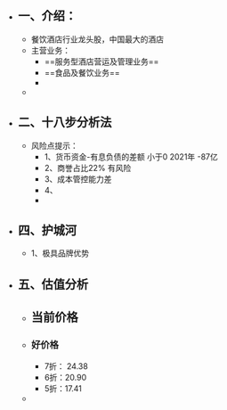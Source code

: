 - ## 一、介绍：
	- 餐饮酒店行业龙头股，中国最大的酒店
	- 主营业务：
		- ==服务型酒店营运及管理业务==
		- ==食品及餐饮业务==
		-
	-
- ## 二、十八步分析法
	- 风险点提示：
		- 1、货币资金-有息负债的差额     小于0  2021年 -87亿
		- 2、商誉占比22% 有风险
		- 3、成本管控能力差
		- 4、
		-
- ## 四、护城河
	- 1、极具品牌优势
- ## 五、估值分析
	- ## 当前价格
	- ### 好价格
		- 7折： 24.38
		- 6折：20.90
		- 5折：17.41
	-